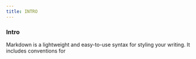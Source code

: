 ```yaml
---
title: INTRO
--- 
```


### Intro

Markdown is a lightweight and easy-to-use syntax for styling your writing. It includes conventions for
